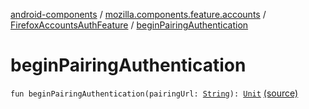 [android-components](../../index.md) / [mozilla.components.feature.accounts](../index.md) / [FirefoxAccountsAuthFeature](index.md) / [beginPairingAuthentication](./begin-pairing-authentication.md)

# beginPairingAuthentication

`fun beginPairingAuthentication(pairingUrl: `[`String`](https://kotlinlang.org/api/latest/jvm/stdlib/kotlin/-string/index.html)`): `[`Unit`](https://kotlinlang.org/api/latest/jvm/stdlib/kotlin/-unit/index.html) [(source)](https://github.com/mozilla-mobile/android-components/blob/master/components/feature/accounts/src/main/java/mozilla/components/feature/accounts/FirefoxAccountsAuthFeature.kt#L34)